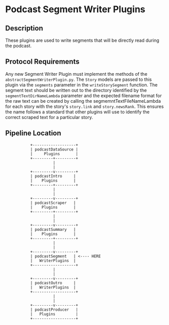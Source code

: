 # Podcast Segment Writer Plugins

## Description
These plugins are used to write segments that will be directly read during the podcast.

## Protocol Requirements
Any new Segment Writer Plugin must implement the methods of the `abstractSegmentWriterPlugin.py`.
The `Story` models are passed to this plugin via the `segments` parameter in the `writeStorySegment` function. The segment text should be written out to the directory identified by the `segmentTextDirNameLambda` parameter and the expected filename format for the raw text can be created by calling the segmemntTextFileNameLambda for each story with the story's `story.link` and `story.newsRank`. This ensures the name follows a standard that other plugins will use to identify the correct scraped text for a particular story.

## Pipeline Location

```
           +-------------------+
           | podcastDataSource |
           |     Plugins       |
           +---------+---------+
                     |
                     |
           +---------v---------+
           | podcastIntro     | 
           |    Plugins       |
           +---------+---------+
                     |
                     |
           +---------v---------+
           | podcastScraper   | 
           |    Plugins       |
           +---------+---------+
                     |
                     |
           +---------v---------+
           | podcastSummary   |
           |    Plugins       |
           +---------+---------+
                     |
                     |
           +---------v---------+
           | podcastSegment   | <---- HERE
           |   WriterPlugins  |
           +-------------------+
                     |
                     |
           +---------v---------+
           | podcastOutro     |
           |   WriterPlugins  |
           +-------------------+
                     |
                     |
           +---------v---------+
           | podcastProducer   |
           |   Plugins         |
           +-------------------+

```